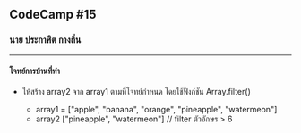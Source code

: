 ## CodeCamp #15

### นาย ประกาศิต กางถิ่น

---

#### โจทย์การบ้านที่ทำ

- ให้สร้าง array2 จาก array1 ตามที่โจทย์กำหนด โดยใช้ฟังก์ชัน Array.filter()

  - array1 = ["apple", "banana", "orange", "pineapple", "watermeon"]
  - array2 ["pineapple", "watermeon"] // filter ตัวอักษร > 6
